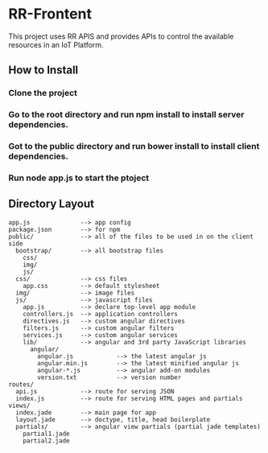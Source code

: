 # RR-Frontent

This project uses RR APIS and provides APIs to control the available resources in an IoT Platform.

## How to Install

### Clone the project

### Go to the root directory and run npm install to install server dependencies.

### Got to the public directory and run bower install to install client dependencies.

### Run node app.js to start the ptoject

## Directory Layout
    
    app.js              --> app config
    package.json        --> for npm
    public/             --> all of the files to be used in on the client side
      bootstrap/        --> all bootstrap files
        css/
        img/
        js/
      css/              --> css files
        app.css         --> default stylesheet
      img/              --> image files
      js/               --> javascript files
        app.js          --> declare top-level app module
        controllers.js  --> application controllers
        directives.js   --> custom angular directives
        filters.js      --> custom angular filters
        services.js     --> custom angular services
        lib/            --> angular and 3rd party JavaScript libraries
          angular/
            angular.js            --> the latest angular js
            angular.min.js        --> the latest minified angular js
            angular-*.js          --> angular add-on modules
            version.txt           --> version number
    routes/
      api.js            --> route for serving JSON
      index.js          --> route for serving HTML pages and partials
    views/
      index.jade        --> main page for app
      layout.jade       --> doctype, title, head boilerplate
      partials/         --> angular view partials (partial jade templates)
        partial1.jade
        partial2.jade
